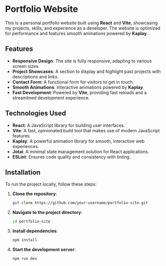# Portfolio Website

This is a personal portfolio website built using **React** and **Vite**, showcasing my projects, skills, and experience as a developer. The website is optimized for performance and features smooth animations powered by **Kaplay**.

## Features

- **Responsive Design**: The site is fully responsive, adapting to various screen sizes.
- **Project Showcases**: A section to display and highlight past projects with descriptions and links.
- **Contact Form**: A functional form for visitors to get in touch.
- **Smooth Animations**: Interactive animations powered by **Kaplay**.
- **Fast Development**: Powered by **Vite**, providing fast reloads and a streamlined development experience.

## Technologies Used

- **React**: A JavaScript library for building user interfaces.
- **Vite**: A fast, opinionated build tool that makes use of modern JavaScript features.
- **Kaplay**: A powerful animation library for smooth, interactive web experiences.
- **Jotai**: A minimal state management solution for React applications.
- **ESLint**: Ensures code quality and consistency with linting.

## Installation

To run the project locally, follow these steps:

1. **Clone the repository**:

   ```bash
   git clone https://github.com/your-username/portfolio-site.git
   ```

2. **Navigate to the project directory**:

   ```bash
   cd portfolio-site
   ```

3. **Install dependencies**:

   ```bash
   npm install
   ```

4. **Start the development server**:

   ```bash
   npm run dev
   ```
